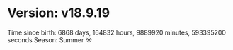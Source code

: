 # Version: v18.9.19
Time since birth: 6868 days, 164832 hours, 9889920 minutes, 593395200 seconds
Season: Summer ☀️
